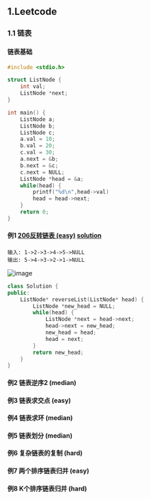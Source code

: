 
## 1.Leetcode

### 1.1 链表

#### 链表基础

```cpp
#include <stdio.h>

struct ListNode {
    int val;
    ListNode *next;
}

int main() {
    ListNode a;
    ListNode b;
    ListNode c;
    a.val = 10;
    b.val = 20;
    c.val = 30;
    a.next = &b;
    b.next = &c;
    c.next = NULL;
    ListNode *head = &a;
    while(head) {
        printf("%d\n",head->val)
        head = head->next;
    }
    return 0;
}
```

#### 例1 [206反转链表 (easy)](https://leetcode-cn.com/problems/reverse-linked-list/) [solution](https://github.com/qcxu-super/qcxu-super.github.io/blob/master/src/206_ReverseLinkedList.cpp)

```
输入: 1->2->3->4->5->NULL
输出: 5->4->3->2->1->NULL
```

![image](https://gitee.com/XuQincheng/img-bed/raw/master/Leetcode/pic206.png)


```cpp
class Solution {
public:
    ListNode* reverseList(ListNode* head) {
        ListNode *new_head = NULL;
        while(head) {
            ListNode *next = head->next;
            head->next = new_head;
            new_head = head;
            head = next;
        }
        return new_head;
    }
}
```

#### 例2 链表逆序2 (median)



#### 例3 链表求交点 (easy)

#### 例4 链表求环 (median)

#### 例5 链表划分 (median)

#### 例6 复杂链表的复制 (hard)

#### 例7 两个排序链表归并 (easy)

#### 例8 K个排序链表归并 (hard)


